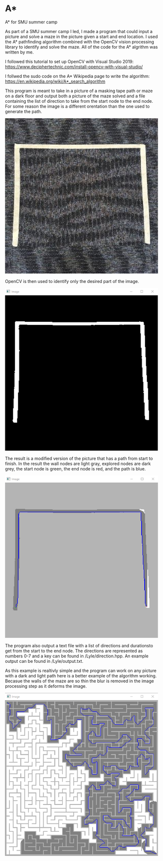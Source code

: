 # A*
A* for SMU summer camp

As part of a SMU summer camp I led, I made a program that could input a picture and solve a maze in the picture given a start and end location. I used the A* pathfinding algorithm combined with the OpenCV vision processing library to identify and solve the maze. All of the code for the A* algrithm was written by me.

I followed this tutorial to set up OpenCV with Visual Studio 2019:
https://www.deciphertechnic.com/install-opencv-with-visual-studio/

I follwed the sudo code on the A* Wikipedia page to write the algorithm:
https://en.wikipedia.org/wiki/A*_search_algorithm

This program is meant to take in a picture of a masking tape path or maze on a dark floor and output both a picture of the maze solved and a file containing the list of direction to take from the start node to the end node. For some reason the image is a different orentation than the one used to generate the path.

![The initial picture of the path](/Images/path.png)

OpenCV is then used to identify only the desired part of the image.

![Processed path](/Images/processedPath.png)

The result is a modified version of the picture that has a path from start to finish. In the result the wall nodes are light gray, explored nodes are dark grey, the start node is green, the end node is red, and the path is blue.

![Solved path](/Images/solvedPath.png)

The program also output a text file with a list of directions and durationsto get from the start to the end node. The directions are represented as numbers 0-7 and a key can be found in /Lyle/direction.hpp. An example output can be found in /Lyle/output.txt.

As this example is realtivly simple and the program can work on any picture with a dark and light path here is a better example of the algorithm working. Becasue the walls of the maze are so thin the blur is removed in the image processing step as it deforms the image.

![Solved maze](/Images/solvedMaze.png)
